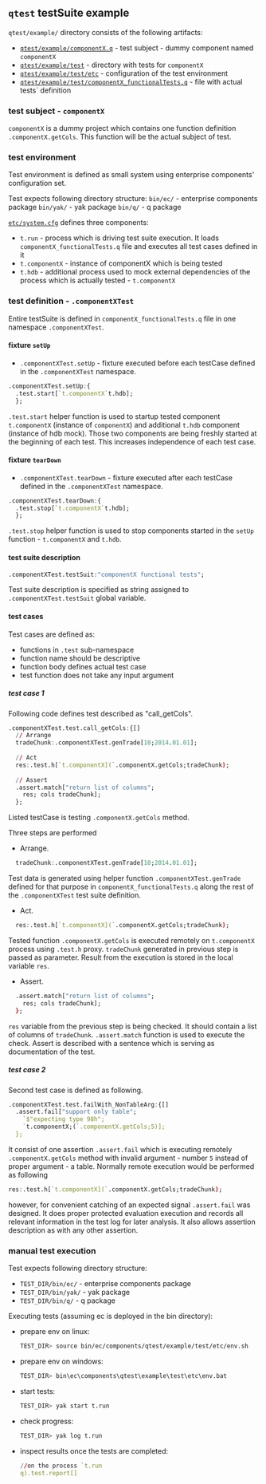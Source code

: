 ## **`qtest` testSuite example**

`qtest/example/` directory consists of the following artifacts:
- [`qtest/example/componentX.q`](componentX.q) - test subject - dummy component named `componentX`
- [`qtest/example/test`](test/) - directory with tests for `componentX`
- [`qtest/example/test/etc`](test/etc/) - configuration of the test environment
- [`qtest/example/test/componentX_functionalTests.q`](test/componentX_functionalTests.q) - file with actual tests` definition

### test subject - `componentX`
 
`componentX` is a dummy project which contains one function definition `.componentX.getCols`.
This function will be the actual subject of test.

### test environment

Test environment is defined as small system using enterprise components' configuration set.

Test expects following directory structure:
`bin/ec/` - enterprise components package
`bin/yak/` - yak package
`bin/q/` - q package

[`etc/system.cfg`](test/etc/system.cfg) defines three components:
- `t.run` - process which is driving test suite execution. It loads `componentX_functionalTests.q` file 
  and executes all test cases defined in it 
- `t.componentX` - instance of componentX which is being tested  
- `t.hdb` - additional process used to mock external dependencies of the process which is actually tested - `t.componentX`

### test definition - `.componentXTest`

Entire testSuite is defined in `componentX_functionalTests.q` file in one namespace `.componentXTest`.

#### fixture `setUp`
- `.componentXTest.setUp` - fixture executed before each testCase defined in the `.componentXTest` namespace.
```q
.componentXTest.setUp:{
  .test.start[`t.componentX`t.hdb];
  };
```

`.test.start` helper function is used to startup tested component `t.componentX` (instance of `componentX`) and additional `t.hdb` component (instance of hdb mock). Those two components are being freshly started at the beginning of each test. This increases independence of each test case.

#### fixture `tearDown`

- `.componentXTest.tearDown` - fixture executed after each testCase defined in the `.componentXTest` namespace.
```q
.componentXTest.tearDown:{
  .test.stop[`t.componentX`t.hdb];
  };
```
`.test.stop` helper function is used to stop components started in the `setUp` function - `t.componentX` and `t.hdb`.

#### test suite description

```q
.componentXTest.testSuit:"componentX functional tests";
```

Test suite description is specified as string assigned to `.componentXTest.testSuit` global variable.

#### test cases

Test cases are defined as:
- functions in `.test` sub-namespace
- function name should be descriptive
- function body defines actual test case
- test function does not take any input argument

##### test case 1
Following code defines test described as "call_getCols".

```q
.componentXTest.test.call_getCols:{[]
  // Arrange
  tradeChunk:.componentXTest.genTrade[10;2014.01.01];
  
  // Act
  res:.test.h[`t.componentX](`.componentX.getCols;tradeChunk);
  
  // Assert
  .assert.match["return list of columns"; 
    res; cols tradeChunk];
  };
```

Listed testCase is testing `.componentX.getCols` method.

Three steps are performed
- Arrange.
```q
  tradeChunk:.componentXTest.genTrade[10;2014.01.01];
```
 Test data is generated using helper function `.componentXTest.genTrade` defined for that purpose in `componentX_functionalTests.q` along the rest of the `.componentXTest` test suite definition. 
 
- Act.
```q
  res:.test.h[`t.componentX](`.componentX.getCols;tradeChunk);
```
 
 Tested function `.componentX.getCols` is executed remotely on `t.componentX` process using `.test.h` proxy.
 `tradeChunk` generated in previous step is passed as parameter.
 Result from the execution is stored in the local variable `res`.
 
- Assert.
```q
  .assert.match["return list of columns"; 
    res; cols tradeChunk];
  };
```
`res` variable from the previous step is being checked. It should contain a list of columns of `tradeChunk`.
`.assert.match` function is used to execute the check. 
Assert is described with a sentence which is serving as documentation of the test.

##### test case 2

Second test case is defined as following.

```q
.componentXTest.test.failWith_NonTableArg:{[]
  .assert.fail["support only table"; 
    `$"expecting type 98h";
    `t.componentX;(`.componentX.getCols;5)];
  };
```

It consist of one assertion `.assert.fail` which is executing remotely `.componentX.getCols` method with invalid argument - number `5` instead of proper argument - a table.
Normally remote execution would be performed as following 
```q
res:.test.h[`t.componentX](`.componentX.getCols;tradeChunk);
```
however, for convenient catching of an expected signal `.assert.fail` was designed. It does proper protected evaluation execution and records all relevant information in the test log for later analysis. It also allows assertion description as with any other assertion.

### manual test execution

Test expects following directory structure:
- `TEST_DIR/bin/ec/` - enterprise components package
- `TEST_DIR/bin/yak/` - yak package
- `TEST_DIR/bin/q/` - q package

Executing tests (assuming ec is deployed in the bin directory):

- prepare env on linux:
    ```bash
    TEST_DIR> source bin/ec/components/qtest/example/test/etc/env.sh
    ```

- prepare env on windows:
    ```bash
    TEST_DIR> bin\ec\components\qtest\example\test\etc\env.bat
    ```
	
- start tests:
    ```bash
    TEST_DIR> yak start t.run
    ```

- check progress:
    ```bash
    TEST_DIR> yak log t.run
    ```

- inspect results once the tests are completed:
    ```q  
    //on the process `t.run
    q).test.report[]
    ```
